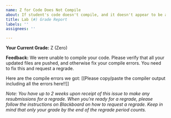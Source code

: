```yaml
---
name: Z for Code Does Not Compile
about: If student's code doesn't compile, and it doesn't appear to be a bad push.
title: Lab (#) Grade Report
labels: ''
assignees: ''

---
```


**Your Current Grade:** Z (Zero)

**Feedback:** We were unable to compile your code. Please verify that all your updated files are pushed, and otherwise fix your compile errors. You need to fix this and request a regrade.

Here are the compile errors we got:
[[Please copy/paste the compiler output including all the errors here!!]]

_Note: You have up to 2 weeks upon receipt of this issue to make any resubmissions for a regrade. When you're ready for a regrade, please follow the instructions on Blackboard on how to request a regrade. Keep in mind that only your grade by the end of the regrade period counts._

